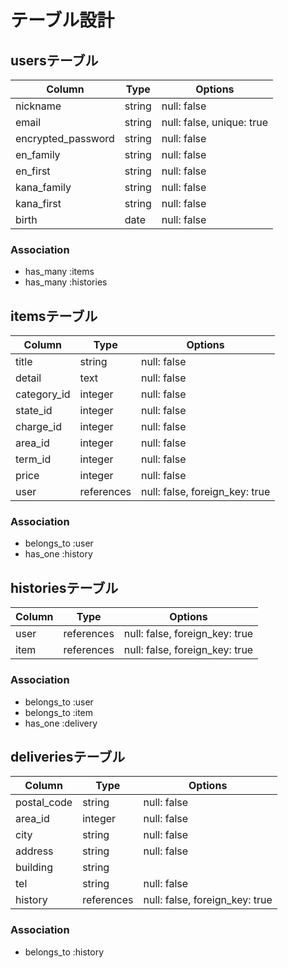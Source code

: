 # テーブル設計

## usersテーブル

|Column            |Type  |Options                  |
|------------------|------|-------------------------|
|nickname          |string|null: false              |
|email             |string|null: false, unique: true|
|encrypted_password|string|null: false              |
|en_family         |string|null: false              |
|en_first          |string|null: false              |
|kana_family       |string|null: false              |
|kana_first        |string|null: false              |
|birth             |date  |null: false              |

### Association

- has_many :items
- has_many :histories

## itemsテーブル

|Column     |Type      |Options                       |
|-----------|----------|------------------------------|
|title      |string    |null: false                   |
|detail     |text      |null: false                   |
|category_id|integer   |null: false                   |
|state_id   |integer   |null: false                   |
|charge_id  |integer   |null: false                   |
|area_id    |integer   |null: false                   |
|term_id    |integer   |null: false                   |
|price      |integer   |null: false                   |
|user       |references|null: false, foreign_key: true|

### Association

- belongs_to :user
- has_one :history

## historiesテーブル

|Column|Type      |Options                       |
|------|----------|------------------------------|
|user  |references|null: false, foreign_key: true|
|item  |references|null: false, foreign_key: true|

### Association

- belongs_to :user
- belongs_to :item
- has_one :delivery

## deliveriesテーブル

|Column     |Type      |Options                       |
|-----------|----------|------------------------------|
|postal_code|string    |null: false                   |
|area_id    |integer   |null: false                   |
|city       |string    |null: false                   |
|address    |string    |null: false                   |
|building   |string    |                              |
|tel        |string    |null: false                   |
|history    |references|null: false, foreign_key: true|

### Association

- belongs_to :history
